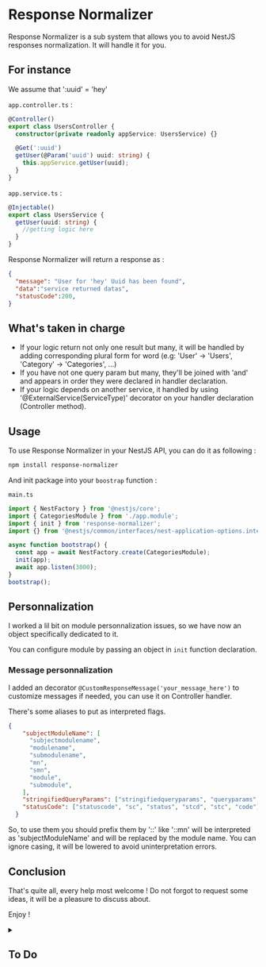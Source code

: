 # Response Normalizer

Response Normalizer is a sub system that allows you to avoid NestJS responses normalization. It will handle it for you. 

## For instance

We assume that ':uuid' = 'hey'

`app.controller.ts` :

```ts
@Controller()
export class UsersController {
  constructor(private readonly appService: UsersService) {}

  @Get(':uuid')
  getUser(@Param('uuid') uuid: string) {
    this.appService.getUser(uuid);
  }
}
```

`app.service.ts` :

```ts
@Injectable()
export class UsersService {
  getUser(uuid: string) {
    //getting logic here
  }
}
```

Response Normalizer will return a response as : 

```json
{
  "message": "User for 'hey' Uuid has been found",
  "data":"service returned datas",
  "statusCode":200,
}
```

## What's taken in charge

- If your logic return not only one result but many, it will be handled by adding corresponding plural form for word (e.g: 'User' -> 'Users', 'Category' -> 'Categories', ...)
- If you have not one query param but many, they'll be joined with 'and' and appears in order they were declared in handler declaration.
- If your logic depends on another service, it handled by using '@ExternalService(ServiceType)' decorator on your handler declaration (Controller method).

## Usage

To use Response Normalizer in your NestJS API, you can do it as following :

```sh
npm install response-normalizer
```

And init package into your `boostrap` function :

`main.ts`

```ts
import { NestFactory } from '@nestjs/core';
import { CategoriesModule } from './app.module';
import { init } from 'response-normalizer';
import {} from '@nestjs/common/interfaces/nest-application-options.interface';

async function bootstrap() {
  const app = await NestFactory.create(CategoriesModule);
  init(app);
  await app.listen(3000);
}
bootstrap();
```

## Personnalization

I worked a lil bit on module personnalization issues, so we have now an object specifically dedicated to it. 

You can configure module by passing an object in `init` function declaration.

### Message personnalization

I added an decorator `@CustomResponseMessage('your_message_here')` to customize messages if needed, you can use it on Controller handler. 

There's some aliases to put as interpreted flags.

```json
{
    "subjectModuleName": [
      "subjectmodulename",
      "modulename",
      "submodulename",
      "mn",
      "smn",
      "module",
      "submodule",
    ],
    "stringifiedQueryParams": ["stringifiedqueryparams", "queryparams", "qp"],
    "statusCode": ["statuscode", "sc", "status", "stcd", "stc", "code"],
  }
```

So, to use them you should prefix them by '::' like '::mn' will be interpreted as 'subjectModuleName' and will be replaced by the module name. You can ignore casing, it will be lowered to avoid uninterpretation errors.

## Conclusion

That's quite all, every help most welcome ! Do not forgot to request some ideas, it will be a pleasure to discuss about.

Enjoy !

<details>
<summary><h2>To Do</h2></summary>

- [x] **Fix Exception Filter to permeet to Nest to return correctly Validation Pipe errors**
  - [ ] Make fix more reliable
- [ ] **Improve Configuration**
  - [x] Add way to configure how query params should be joined
  - [ ] Add separator configuration for query params or a rule to separate by casing
  - [ ] Add way to apply specific rule on query params (As 'uuid' should be uppered or lowered or also being replace by a total different thing like 'Universally Unique Identifer' or that kind of stuff)
- [ ] **Normalize ORM errors**
  - [ ] Add super class for ORM interceptor
  - [ ] Conceptualize way to get ORM without any changes from end user 
  - [ ] Add Configuration to enable it or not
- [ ] **Add Experimental Mode to handle automatically external service logic**
  - [ ] Conceptualize it
  - [ ] Add Configuration to enable experimental mode

</details>
